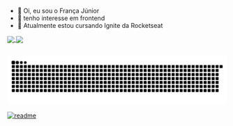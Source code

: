 - 👋 Oi, eu sou o França Júnior
- 👀 tenho interesse em frontend
- 🌱 Atualmente estou cursando Ignite da Rocketseat


<div>
  <a href="https://github.com/francajr">
  <img height="150em"   align="center" src="https://github-readme-stats.vercel.app/api?username=francajr&show_icons=true&theme=dracula&include_all_commits=true&count_private=true"/>
  <img height="150em"  align="center" src="https://github-readme-stats.vercel.app/api/top-langs/?username=francajr&layout=compact&langs_count=7&theme=dracula" />

</div>
 <br>
<div  align="center">
 
  ![Snake animation](https://github.com/francajr/francajr/blob/output/github-contribution-grid-snake.svg)
 
</div>
 
[![readme](https://github-readme-stats.vercel.app/api/pin/?username=francajr&repo=francajr&theme=react)](https://github.com/francajr/francajr)
